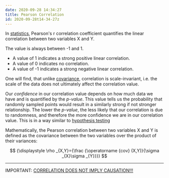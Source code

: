 ```yaml
---
date: 2020-09-28 14:34:27
title: Pearson Correlation
id: 2020-09-28t14-34-27z
---
```


In [statistics](2020-09-14t14-24-41z.md), Pearson's r correlation coefficient
quantifies the linear correlation between two variables X and Y.

The value is always between -1 and 1.

- A value of 1 indicates a strong positive linear correlation.
- A value of 0 indicates no correlation.
- A value of -1 indicates a strong negative linear correlation.

One will find, that unlike [covariance](./2020-09-28t14-45-37z.md), correlation
is scale-invariant, i.e. the scale of the data does not ultimately affect the
correlation value.

Our _confidence_ in our correlation value depends on how much data we have and
is quantified by the _p-value_. This value tells us the probability that
randomly sampled points would result in a similarly strong if not stronger
relationship. The lower the _p-value_, the less likely that our correlation is
due to randomness, and therefore the more confidence we are in our correlation
value. This is in a way similar to
[hypothesis testing](./2020-09-07t14-04-03z.md)

Mathematically, the Pearson correlation between two variables X and Y is
defined as the covariance between the two variables over the product of their
variances:

$$
{\displaystyle \rho _{X,Y}={\frac {\operatorname {cov} (X,Y)}{\sigma _{X}\sigma _{Y}}}}
$$

---

IMPORTANT: [CORRELATION DOES NOT IMPLY CAUSATION!!!](https://xkcd.com/552/)
